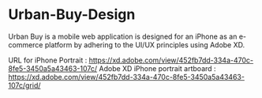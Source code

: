 # Urban-Buy-Design
Urban Buy is a mobile web application is designed for an iPhone as an e-commerce platform by adhering to the UI/UX principles using Adobe XD.


URL for iPhone Portrait : https://xd.adobe.com/view/452fb7dd-334a-470c-8fe5-3450a5a43463-107c/
Adobe XD iPhone portrait artboard : https://xd.adobe.com/view/452fb7dd-334a-470c-8fe5-3450a5a43463-107c/grid/
